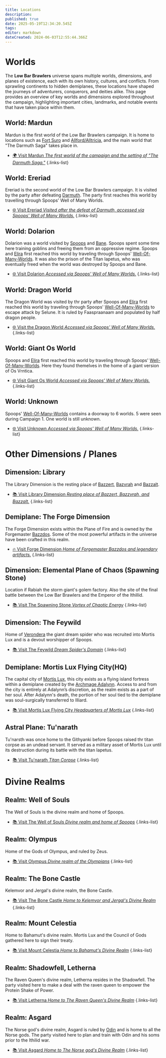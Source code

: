 ```yaml
---
title: Locations
description: 
published: true
date: 2025-05-19T12:34:20.545Z
tags: 
editor: markdown
dateCreated: 2024-06-03T12:55:44.366Z
---
```


# Worlds
The **Low Bar Brawlers** universe spans multiple worlds, dimensions, and planes of existence, each with its own history, cultures, and conflicts. From sprawling continents to hidden demiplanes, these locations have shaped the journeys of adventurers, conquerors, and deities alike. This page provides an overview of key worlds and dimensions explored throughout the campaign, highlighting important cities, landmarks, and notable events that have taken place within them.  

## World: Mardun

Mardun is the first world of the Low Bar Brawlers campaign. It is home to locations such as [Fort Suro](/locations/Mardun/Fort-Suro) and [Allford/Alltricia](/locations/Mardun/Allford), and the main world that "The Darmuth Saga" takes place in.

- [🌍 Visit Mardun *The first world of the campaign and the setting of "The Darmuth Saga."*](/locations/Mardun)
{.links-list}

## World: Ereriad

Ereriad is the second world of the Low Bar Brawlers campaign. It is visited by the party after defeating [Darmuth](/characters/Darmuth). The party first reaches this world by travelling through Spoops' Well of Many Worlds.

- [🌐 Visit Ereriad *Visited after the defeat of Darmuth, accessed via Spoops' Well of Many Worlds.*](/locations/Ereriad)
{.links-list}

## World: Dolarion

Dolarion was a world visited by [Spoops](/characters/spoops) and [Bane](/characters/bane). Spoops spent some time here training goblins and freeing them from an oppressive regime. Spoops and [Elira](/characters/elira) first reached this world by traveling through Spoops' [Well-Of-Many-Worlds](/items/Well-Of-Many-Worlds). 
It was also the prison of the Titan Iapetus, who was eventually freed when the world was destroyed by Spoops and Bane.  

- [🌐 Visit Dolarion *Accessed via Spoops' Well of Many Worlds.*](/locations/dolarion)
{.links-list}


## World: Dragon World

The Dragon World was visited by thr party after Spoops and [Elira](/characters/elira) first reached this world by traveling through Spoops' [Well-Of-Many-Worlds](/items/Well-Of-Many-Worlds) to escape attack by Selune. It is ruled by Faaspraanaam and populated by half dragon people.

- [🌐 Visit the Dragon World *Accessed via Spoops' Well of Many Worlds.*](/locations/dragon-world)
{.links-list}


## World: Giant Os World

Spoops and [Elira](/characters/elira) first reached this world by traveling through Spoops' [Well-Of-Many-Worlds](/items/Well-Of-Many-Worlds). Here they found themelves in the home of a giant version of Os Vrntica. 

- [🌐 Visit Giant Os World *Accessed via Spoops' Well of Many Worlds.*](/locations/giant-os-world)
{.links-list}


## World: Unknown
Spoops' [Well-Of-Many-Worlds](/items/Well-Of-Many-Worlds) contains a doorway to 6 worlds. 5 were seen during Campaign 1. One world is still unknown.


- [🌐 Visit Unknown *Accessed via Spoops' Well of Many Worlds.*](/locations/unknown-world)
{.links-list}


# Other Dimensions / Planes

## Dimension: Library  

The Library Dimension is the resting place of [Bazzert](/characters/bazzert), [Bazvrah](/characters/Bazvrah) and [Bazzalt](/characters/Bazzalt).

- [📚 Visit Library Dimension *Resting place of Bazzert, Bazzvrah, and Bazzalt.*](/locations/Library-Dimension)
{.links-list}


## Demiplane: The Forge Dimension  

The Forge Dimension exists within the Plane of Fire and is owned by the Forgemaster [Bazzdos](/characters/bazzdos). Some of the most powerful artifacts in the universe have been crafted in this realm.  

- [🔥 Visit Forge Dimension *Home of Forgemaster Bazzdos and legendary artifacts.*](/locations/Forge-Dimension)
{.links-list}

## Dimension: Elemental Plane of Chaos (Spawning Stone)

Location if Rabiah the storm giant's golem factory. Also the site of the final battle between the Low Bar Brawlers and the Emperor of the Ithillid.

- [📚 Visit The Spawning Stone *Vortex of Chaotic Energy*](/locations/Spawning-Stone)
{.links-list}

## Dimension: The Feywild

Home of [Verondera](/characters/verondera) the giant dream spider who was recruited into Mortis Lux and is a devout worshipper of Spoops.

- [📚 Visit The Feywild *Dream Spider's Domain*](/locations/Feywild)
{.links-list}


## Demiplane: Mortis Lux Flying City(HQ)  

The capital city of [Mortis Lux](/organizations/mortis-lux), this city exists as a flying island fortress within a demiplane created by the [Archmage Adalynn](/characters/adalynn). Access to and from the city is entirely at Adalynn’s discretion, as the realm exists as a part of her soul. After Adalynn's death, the portion of her soul tied to the demiplane was soul-surgically transferred to Illiard.

- [📚 Visit Mortis Lux Flying City *Headquarters of Mortis Lux*](/locations/mortis-lux-flying-city)
{.links-list}



## Astral Plane: Tu'narath

Tu'narsth was once home to the Githyanki before Spoops raised thr titan corpse as an undead servant. It served as a military asset of Mortis Lux until its destruction during its battle with the titan Iapetus.

- [📚 Visit Tu'narath *Titan Corpse*](/locations/tunarath)
{.links-list}


# Divine Realms

## Realm: Well of Souls

The Well of Souls is the divine realm and home of Spoops.

- [📚 Visit The Well of Souls *Divine realm and home of Spoops*](/locations/The-Well-Of-Souls)
{.links-list}



## Realm: Olympus

Home of the Gods of Olympus, and ruled by Zeus.

- [📚 Visit Olympus *Divine realm of the Olympians*](/locations/olympus)
{.links-list}



## Realm: The Bone Castle

Kelemvor and Jergal's divine realm, the Bone Castle.

- [📚 Visit The Bone Castle *Home to Kelemvor and Jergal's Divine Realm*](/locations/bone-castle)
{.links-list}


## Realm: Mount Celestia

Home to Bahamut's divine realm. Mortis Lux and the Council of Gods gathered here to sign their treaty.

- [📚 Visit Mount Celestia *Home to Bahamut's Divine Realm*](/locations/mount-celestia)
{.links-list}


## Realm: Shadowfell, Letherna

The Raven Queen's divine realm, Letherna resides in the Shadowfell. The party visited here to make a deal with the raven queen to empower the Protein Shake of Power.

- [📚 Visit Letherna *Home to The Raven Queen's Divine Realm*](/locations/letherna)
{.links-list}


## Realm: Asgard

The Norse god's divine realm, Asgard is ruled by [Odin](/characters/odin) and is home to all
the Norse gods. The party visited here to plan and train with Odin and his soms prior to the Ithilid war.

- [📚 Visit Asgard *Home to The Norse god's Divine Realm*](/locations/asgard)
{.links-list}




